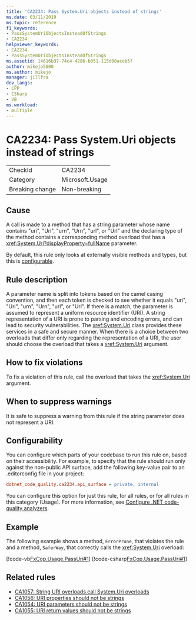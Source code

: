 ```yaml
---
title: 'CA2234: Pass System.Uri objects instead of strings'
ms.date: 03/11/2019
ms.topic: reference
f1_keywords:
- PassSystemUriObjectsInsteadOfStrings
- CA2234
helpviewer_keywords:
- CA2234
- PassSystemUriObjectsInsteadOfStrings
ms.assetid: 14616b37-74c4-4286-b051-115d00aceb5f
author: mikejo5000
ms.author: mikejo
manager: jillfra
dev_langs:
- CPP
- CSharp
- VB
ms.workload:
- multiple
---
```

# CA2234: Pass System.Uri objects instead of strings

|||
|-|-|
|CheckId|CA2234|
|Category|Microsoft.Usage|
|Breaking change|Non-breaking|

## Cause

A call is made to a method that has a string parameter whose name contains "uri", "Uri", "urn", "Urn", "url", or "Url" and the declaring type of the method contains a corresponding method overload that has a <xref:System.Uri?displayProperty=fullName> parameter.

By default, this rule only looks at externally visible methods and types, but this is [configurable](#configurability).

## Rule description

A parameter name is split into tokens based on the camel casing convention, and then each token is checked to see whether it equals "uri", "Uri", "urn", "Urn", "url", or "Url". If there is a match, the parameter is assumed to represent a uniform resource identifier (URI). A string representation of a URI is prone to parsing and encoding errors, and can lead to security vulnerabilities. The <xref:System.Uri> class provides these services in a safe and secure manner. When there is a choice between two overloads that differ only regarding the representation of a URI, the user should choose the overload that takes a <xref:System.Uri> argument.

## How to fix violations

To fix a violation of this rule, call the overload that takes the <xref:System.Uri> argument.

## When to suppress warnings

It is safe to suppress a warning from this rule if the string parameter does not represent a URI.

## Configurability

You can configure which parts of your codebase to run this rule on, based on their accessibility. For example, to specify that the rule should run only against the non-public API surface, add the following key-value pair to an .editorconfig file in your project:

```ini
dotnet_code_quality.ca2234.api_surface = private, internal
```

You can configure this option for just this rule, for all rules, or for all rules in this category (Usage). For more information, see [Configure .NET code-quality analyzers](configure-fxcop-analyzers.md).

## Example

The following example shows a method, `ErrorProne`, that violates the rule and a method, `SaferWay`, that correctly calls the <xref:System.Uri> overload:

[!code-vb[FxCop.Usage.PassUri#1](../code-quality/codesnippet/VisualBasic/ca2234-pass-system-uri-objects-instead-of-strings_1.vb)]
[!code-csharp[FxCop.Usage.PassUri#1](../code-quality/codesnippet/CSharp/ca2234-pass-system-uri-objects-instead-of-strings_1.cs)]

## Related rules

- [CA1057: String URI overloads call System.Uri overloads](../code-quality/ca1057.md)
- [CA1056: URI properties should not be strings](../code-quality/ca1056.md)
- [CA1054: URI parameters should not be strings](../code-quality/ca1054.md)
- [CA1055: URI return values should not be strings](../code-quality/ca1055.md)
